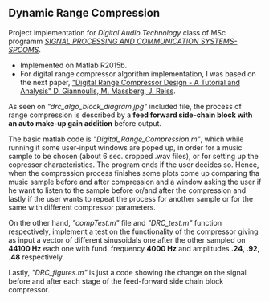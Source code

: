 ## Dynamic Range Compression

Project implementation for *Digital Audio Technology* class of MSc programm [*SIGNAL PROCESSING AND COMMUNICATION SYSTEMS-SPCOMS*](http://xanthippi.ceid.upatras.gr/dsp/). 

* Implemented on Matlab R2015b. 
* For digital range compressor algorithm implementation, I was based on the next paper, ["Digital Range Compressor Design - A Tutorial and Analysis" D. Giannoulis, M. Massberg, J. Reiss](https://pdfs.semanticscholar.org/f1b2/0a5681e6ef7080e5b5fbce81911c6873543c.pdf).

As seen on *"drc_algo_block_diagram.jpg"* included file, the process of range compression is described by a **feed forward side-chain block with an auto make-up gain addition** before output. 

The basic matlab code is *"Digital_Range_Compression.m"*, which while running it some user-input windows are poped up, in order for a music sample to be chosen (about 6 sec. cropped .wav files), or for setting up the copressor characteristics. The program ends if the user decides so. Hence, when the compression process finishes some plots come up comparing tha music sample before and after compression and a window asking the user if he want to listen to the sample before or/and after the compression and lastly if the user wants to repeat the process for another sample or for the same with different compressor parameters.

On the other hand, *"compTest.m"* file and *"DRC_test.m"* function respectively, implement a test on the functionality of the compressor giving as input a vector of different sinusoidals one after the other sampled on **44100 Hz** each one with fund. frequency **4000 Hz** and amplitudes **.24, .92, .48** respectively. 

Lastly, *"DRC_figures.m"* is just a code showing the change on the signal before and after each stage of the feed-forward side chain block compressor. 

